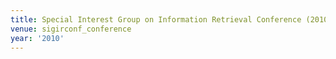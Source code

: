 ```yaml
---
title: Special Interest Group on Information Retrieval Conference (2010)
venue: sigirconf_conference
year: '2010'
---
```

